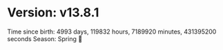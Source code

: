 # Version: v13.8.1
Time since birth: 4993 days, 119832 hours, 7189920 minutes, 431395200 seconds
Season: Spring 🌸
